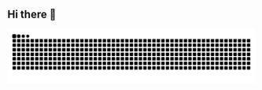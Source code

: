 ## Hi there 👋

<picture>
  <source media="(prefers-color-scheme: dark)" srcset="https://raw.githubusercontent.com/guestuser22/guestuser22/output/github-contribution-grid-snake-dark.svg" />
  <source media="(prefers-color-scheme: light)" srcset="https://raw.githubusercontent.com/guestuser22/guestuser22/output/github-contribution-grid-snake.svg" />
  <img alt="github-snake" src="https://raw.githubusercontent.com/guestuser22/guestuser22/output/github-contribution-grid-snake-dark.svg" />
</picture>

<!--
**guestuser22/guestuser22** is a ✨ _special_ ✨ repository because its `README.md` (this file) appears on your GitHub profile.

Here are some ideas to get you started:

- 🔭 I’m currently working on ...
- 🌱 I’m currently learning ...
- 👯 I’m looking to collaborate on ...
- 🤔 I’m looking for help with ...
- 💬 Ask me about ...
- 📫 How to reach me: ...
- 😄 Pronouns: ...
- ⚡ Fun fact: ...
-->
